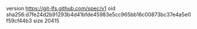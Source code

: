 version https://git-lfs.github.com/spec/v1
oid sha256:d7fe24d2b91293b4d41bfde45983e5cc965bb16c00873bc37e4a5e0f59cf44b3
size 20415
